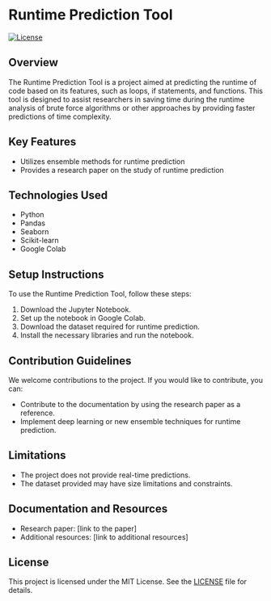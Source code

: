 # Runtime Prediction Tool

[![License](https://img.shields.io/badge/license-MIT-blue.svg)](LICENSE)

## Overview
The Runtime Prediction Tool is a project aimed at predicting the runtime of code based on its features, such as loops, if statements, and functions. This tool is designed to assist researchers in saving time during the runtime analysis of brute force algorithms or other approaches by providing faster predictions of time complexity.

## Key Features
- Utilizes ensemble methods for runtime prediction
- Provides a research paper on the study of runtime prediction

## Technologies Used
- Python
- Pandas
- Seaborn
- Scikit-learn
- Google Colab

## Setup Instructions
To use the Runtime Prediction Tool, follow these steps:
1. Download the Jupyter Notebook.
2. Set up the notebook in Google Colab.
3. Download the dataset required for runtime prediction.
4. Install the necessary libraries and run the notebook.

## Contribution Guidelines
We welcome contributions to the project. If you would like to contribute, you can:
- Contribute to the documentation by using the research paper as a reference.
- Implement deep learning or new ensemble techniques for runtime prediction.

## Limitations
- The project does not provide real-time predictions.
- The dataset provided may have size limitations and constraints.

## Documentation and Resources
- Research paper: [link to the paper]
- Additional resources: [link to additional resources]

## License
This project is licensed under the MIT License. See the [LICENSE](LICENSE) file for details.

